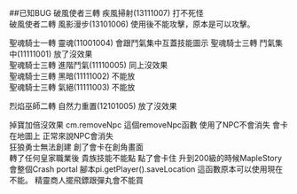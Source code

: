##已知BUG 
破風使者三轉 疾風掃射(13111007) 打不死怪  
破風使者二轉 風影漫步(13101006) 使用後不能攻擊，原本是可以攻擊。  

聖魂騎士一轉 靈魂(11001004) 會跟鬥氣集中互蓋技能圖示 
聖魂騎士三轉 鬥氣集中(11111001) 放了沒效果  
聖魂騎士三轉 進階鬥氣(11110005) 同上沒效果  
聖魂騎士三轉 黑暗(11111002) 不能放  
聖魂騎士三轉 氣絕(11111003) 不能放  

烈焰巫師二轉 自然力重置(12101005) 放了沒效果  

掉寶加倍沒效果
cm.removeNpc 這個removeNpc函數 使用了NPC不會消失 會卡在地圖上 正常來說NPC會消失  
狂狼勇士無法創建 創了會卡在創角畫面  
轉了任何皇家職業後 貴族技能不能點 點了會卡住
升到200級的時候MapleStory會整個Crash
portal 腳本pi.getPlayer().saveLocation 這函數原本可以使用現在不能。
精靈商人擺飛鏢跟彈丸會不能買
